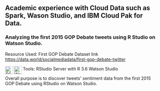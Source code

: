## Academic experience with Cloud Data such as Spark, Wason Studio, and IBM Cloud Pak for Data.

### Analyzing the first 2015 GOP Debate tweets using R Studio on Watson Studio.

Resource Used: 
First GOP Debate Dataset link
https://data.world/socialmediadata/first-gop-debate-twitter

Tools: RStudio Server with R 3.6
Watson Studio <img align="left" alt="RStudio" width="26px" src="https://avatars0.githubusercontent.com/u/513560?s=200&v=4" />
<img align="left" alt="Watson Studio" width="26px" src="https://cache.globalcatalog.cloud.ibm.com/api/v1/39ba9d4c-b1c5-4cc3-a163-38b580121e01/artifacts/cache/3a58e03b24ca5cfe0195ae72fd7c5401-public/watson-studio-light.svg" />


 Overall purpose is to discover tweets' sentiment data from the first 2015 GOP Debate using RStudio on Watson Studio.
